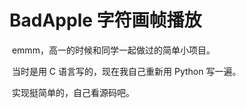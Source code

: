 # BadApple 字符画帧播放

​	emmm，高一的时候和同学一起做过的简单小项目。

​	当时是用 C 语言写的，现在我自己重新用 Python 写一遍。

​	实现挺简单的，自己看源码吧。

